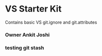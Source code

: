 # VS Starter Kit

Contains basic VS git.ignore and git.attributes

### Owner Ankit Joshi
### testing git stash